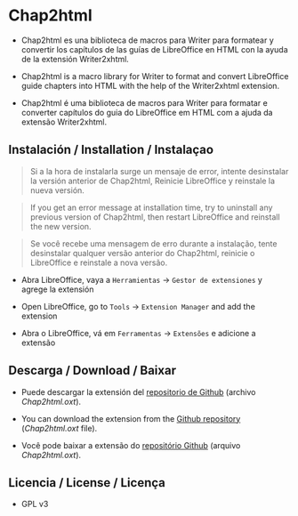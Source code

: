 # Chap2html

+ Chap2html es una biblioteca de macros para Writer para formatear y convertir los capítulos de las guías de LibreOffice en HTML con la ayuda de la extensión Writer2xhtml. 

+ Chap2html is a macro library for Writer to format and convert LibreOffice guide chapters into HTML with the help of the Writer2xhtml extension.

+ Chap2html é uma biblioteca de macros para Writer para formatar e converter capítulos do guia do LibreOffice em HTML com a ajuda da extensão Writer2xhtml.


## Instalación / Installation / Instalaçao

> Si a la hora de instalarla surge un mensaje de error, intente desinstalar la versión anterior de Chap2html, Reinicie LibreOffice y reinstale la nueva versión.

> If you get an error message at installation time, try to uninstall any previous version of Chap2html, then restart LibreOffice and reinstall the new version.

> Se você recebe uma mensagem de erro durante a instalação, tente desinstalar qualquer versão anterior do Chap2html, reinicie o LibreOffice e reinstale a nova versão.

+ Abra LibreOffice, vaya a `Herramientas` -> `Gestor de extensiones` y agrege la extensión 

+ Open LibreOffice, go to `Tools` -> `Extension Manager` and add the extension 

+ Abra o LibreOffice, vá em `Ferramentas` -> `Extensões` e adicione a extensão 


## Descarga / Download / Baixar
+ Puede descargar la extensión del [repositorio de Github](https://github.com/Bantoniof/LibreOffice-Chap2html/releases) (archivo _Chap2html.oxt_).

+ You can download the extension from the [Github repository](https://github.com/Bantoniof/LibreOffice-Chap2html/releases) (_Chap2html.oxt_ file).

+ Você pode baixar a extensão do [repositório Github](https://github.com/Bantoniof/LibreOffice-Chap2html/releases) (arquivo _Chap2html.oxt_).


## Licencia / License / Licença
 - GPL v3


